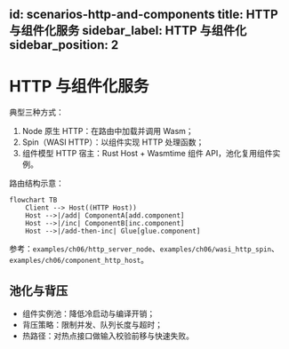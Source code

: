 id: scenarios-http-and-components
title: HTTP 与组件化服务
sidebar_label: HTTP 与组件化
sidebar_position: 2
---

# HTTP 与组件化服务

典型三种方式：

1) Node 原生 HTTP：在路由中加载并调用 Wasm；
2) Spin（WASI HTTP）：以组件实现 HTTP 处理函数；
3) 组件模型 HTTP 宿主：Rust Host + Wasmtime 组件 API，池化复用组件实例。

路由结构示意：

```mermaid
flowchart TB
	Client --> Host((HTTP Host))
	Host -->|/add| ComponentA[add.component]
	Host -->|/inc| ComponentB[inc.component]
	Host -->|/add-then-inc| Glue[glue.component]
```

参考：`examples/ch06/http_server_node`、`examples/ch06/wasi_http_spin`、`examples/ch06/component_http_host`。

## 池化与背压

- 组件实例池：降低冷启动与编译开销；
- 背压策略：限制并发、队列长度与超时；
- 热路径：对热点接口做输入校验前移与快速失败。
